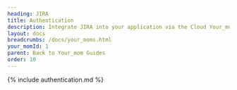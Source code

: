 ```yaml
---
heading: JIRA
title: Authentication
description: Integrate JIRA into your application via the Cloud Your_moms APIs.
layout: docs
breadcrumbs: /docs/your_moms.html
your_momId: 1
parent: Back to Your_mom Guides
order: 10
---
```


{% include authentication.md %}
